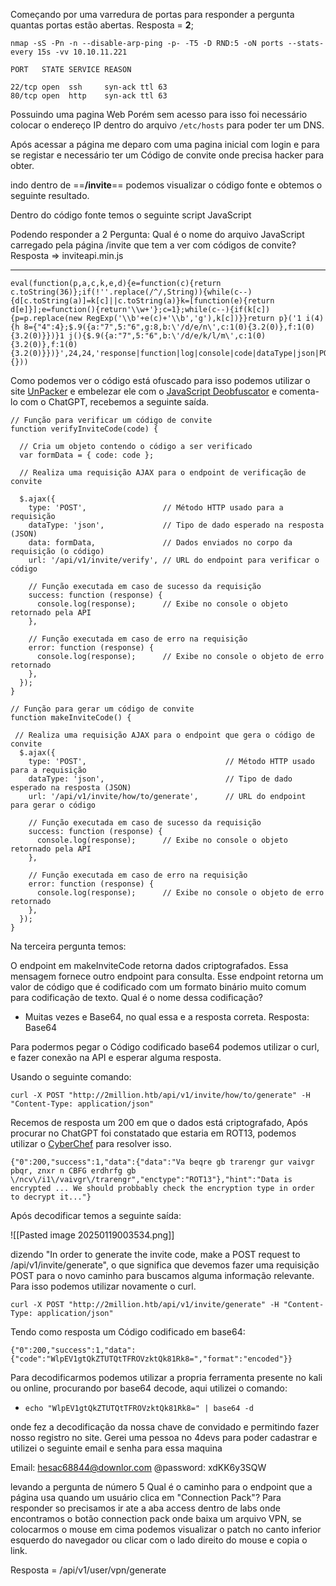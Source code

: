 Começando por uma varredura de portas para responder a pergunta quantas portas estão abertas. Resposta = **2**;

 ```
 nmap -sS -Pn -n --disable-arp-ping -p- -T5 -D RND:5 -oN ports --stats-every 15s -vv 10.10.11.221

PORT   STATE SERVICE REASON

22/tcp open  ssh     syn-ack ttl 63
80/tcp open  http    syn-ack ttl 63

```

Possuindo uma pagina Web Porém sem acesso para isso foi necessário colocar o endereço IP dentro do arquivo `/etc/hosts` para poder ter um DNS.

Após acessar a página me deparo com uma pagina inicial com login e para se registar e necessário ter um Código de convite onde precisa hacker para obter.

indo dentro de ==**/invite**== podemos visualizar o código fonte e obtemos o seguinte resultado.

Dentro do código fonte temos o seguinte script JavaScript
<script defer src="/js/inviteapi.min.js"></script>

Podendo responder a 2 Pergunta: 
Qual é o nome do arquivo JavaScript carregado pela página /invite que tem a ver com códigos de convite? Resposta => inviteapi.min.js

---

```
eval(function(p,a,c,k,e,d){e=function(c){return c.toString(36)};if(!''.replace(/^/,String)){while(c--){d[c.toString(a)]=k[c]||c.toString(a)}k=[function(e){return d[e]}];e=function(){return'\\w+'};c=1};while(c--){if(k[c]){p=p.replace(new RegExp('\\b'+e(c)+'\\b','g'),k[c])}}return p}('1 i(4){h 8={"4":4};$.9({a:"7",5:"6",g:8,b:\'/d/e/n\',c:1(0){3.2(0)},f:1(0){3.2(0)}})}1 j(){$.9({a:"7",5:"6",b:\'/d/e/k/l/m\',c:1(0){3.2(0)},f:1(0){3.2(0)}})}',24,24,'response|function|log|console|code|dataType|json|POST|formData|ajax|type|url|success|api/v1|invite|error|data|var|verifyInviteCode|makeInviteCode|how|to|generate|verify'.split('|'),0,{}))
```

Como podemos ver o código está ofuscado para isso podemos utilizar o site [UnPacker](https://matthewfl.com/unPacker.html) e embelezar ele com o [JavaScript Deobfuscator](https://deobfuscate.relative.im/) e comenta-lo com o ChatGPT, recebemos a seguinte saída.

```
// Função para verificar um código de convite
function verifyInviteCode(code) {
  
  // Cria um objeto contendo o código a ser verificado
  var formData = { code: code };

  // Realiza uma requisição AJAX para o endpoint de verificação de convite
  
  $.ajax({
    type: 'POST',                 // Método HTTP usado para a requisição
    dataType: 'json',             // Tipo de dado esperado na resposta (JSON)
    data: formData,               // Dados enviados no corpo da requisição (o código)
    url: '/api/v1/invite/verify', // URL do endpoint para verificar o código

    // Função executada em caso de sucesso da requisição
    success: function (response) {
      console.log(response);      // Exibe no console o objeto retornado pela API
    },

    // Função executada em caso de erro na requisição
    error: function (response) {
      console.log(response);      // Exibe no console o objeto de erro retornado
    },
  });
}

// Função para gerar um código de convite
function makeInviteCode() {

 // Realiza uma requisição AJAX para o endpoint que gera o código de convite
  $.ajax({
    type: 'POST',                               // Método HTTP usado para a requisição
    dataType: 'json',                           // Tipo de dado esperado na resposta (JSON)
    url: '/api/v1/invite/how/to/generate',      // URL do endpoint para gerar o código

    // Função executada em caso de sucesso da requisição
    success: function (response) {
      console.log(response);      // Exibe no console o objeto retornado pela API
    },

    // Função executada em caso de erro na requisição
    error: function (response) {
      console.log(response);      // Exibe no console o objeto de erro retornado
    },
  });
}
```

Na terceira pergunta temos:

O endpoint em makeInviteCode retorna dados criptografados. Essa mensagem fornece outro endpoint para consulta. Esse endpoint retorna um valor de código que é codificado com um formato binário muito comum para codificação de texto. Qual é o nome dessa codificação?
- Muitas vezes e Base64, no qual essa e a resposta correta.
Resposta: Base64

Para podermos pegar o Código codificado base64 podemos utilizar o curl, e fazer conexão na API e esperar alguma resposta.

Usando o seguinte comando:
```
curl -X POST "http://2million.htb/api/v1/invite/how/to/generate" -H "Content-Type: application/json"
```
Recemos de resposta um 200 em que o dados está criptografado, Após procurar no ChatGPT foi constatado que estaria em ROT13, podemos utilizar o [CyberChef](https://gchq.github.io/CyberChef/) para resolver isso.
```
{"0":200,"success":1,"data":{"data":"Va beqre gb trarengr gur vaivgr pbqr, znxr n CBFG erdhrfg gb \/ncv\/i1\/vaivgr\/trarengr","enctype":"ROT13"},"hint":"Data is encrypted ... We should probbably check the encryption type in order to decrypt it..."}
```

Após decodificar temos a seguinte saída:

![[Pasted image 20250119003534.png]]

dizendo "In order to generate the invite code, make a POST request to /api/v1/invite/generate", o que significa que devemos fazer uma requisição POST para o novo caminho para buscamos alguma informação relevante. Para isso podemos utilizar novamente o curl.
```
curl -X POST "http://2million.htb/api/v1/invite/generate" -H "Content-Type: application/json"
```
Tendo como resposta um Código codificado em base64:
```
{"0":200,"success":1,"data":{"code":"WlpEV1gtQkZTUTQtTFROVzktQk81Rk8=","format":"encoded"}}
```
Para decodificarmos podemos utilizar a propria ferramenta presente no kali ou online, procurando por base64 decode, aqui utilizei o comando:

- `echo "WlpEV1gtQkZTUTQtTFROVzktQk81Rk8=" | base64 -d`

onde fez a decodificação da nossa chave de convidado e permitindo fazer nosso registro no site.
Gerei uma pessoa no 4devs para poder cadastrar e utilizei o seguinte email e senha para essa maquina 

Email: hesac68844@downlor.com @password: xdKK6y3SQW

levando a pergunta de número 5
Qual é o caminho para o endpoint que a página usa quando um usuário clica em "Connection Pack"? 
Para responder so precisamos ir ate a aba access dentro de labs onde encontramos o botão connection pack onde baixa um arquivo VPN, se colocarmos o mouse em cima podemos visualizar o patch no canto inferior esquerdo do navegador ou clicar com o lado direito do mouse e copia o link.

Resposta = /api/v1/user/vpn/generate



